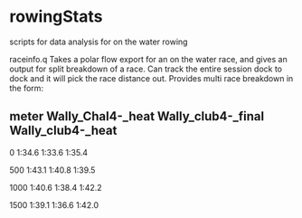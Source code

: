 # rowingStats
scripts for data analysis for on the water rowing

raceinfo.q
Takes a polar flow export for an on the water race, and gives an output for split breakdown of a race.
Can track the entire session dock to dock and it will pick the race distance out.
Provides multi race breakdown in the form:

meter Wally_Chal4-_heat Wally_club4-_final Wally_club4-_heat
-
0     1:34.6            1:33.6             1:35.4

500   1:43.1            1:40.8             1:39.5

1000  1:40.6            1:38.4             1:42.2

1500  1:39.1            1:36.6             1:42.0
